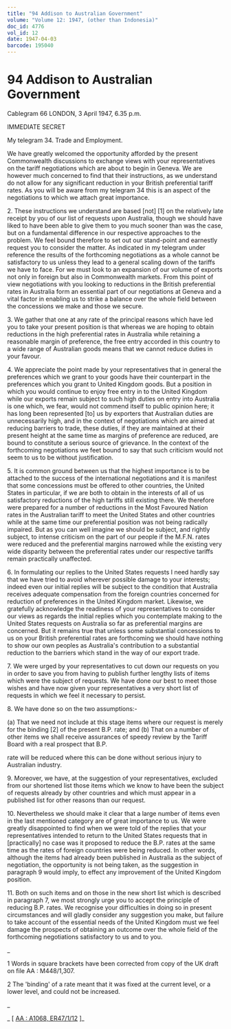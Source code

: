 ```yaml
---
title: "94 Addison to Australian Government"
volume: "Volume 12: 1947, (other than Indonesia)"
doc_id: 4776
vol_id: 12
date: 1947-04-03
barcode: 195040
---
```


# 94 Addison to Australian Government

Cablegram 66 LONDON, 3 April 1947, 6.35 p.m.

IMMEDIATE SECRET

My telegram 34. Trade and Employment.

We have greatly welcomed the opportunity afforded by the present Commonwealth discussions to exchange views with your representatives on the tariff negotiations which are about to begin in Geneva. We are however much concerned to find that their instructions, as we understand do not allow for any significant reduction in your British preferential tariff rates. As you will be aware from my telegram 34 this is an aspect of the negotiations to which we attach great importance.

2\. These instructions we understand are based [not] [1] on the relatively late receipt by you of our list of requests upon Australia, though we should have liked to have been able to give them to you much sooner than was the case, but on a fundamental difference in our respective approaches to the problem. We feel bound therefore to set out our stand-point and earnestly request you to consider the matter. As indicated in my telegram under reference the results of the forthcoming negotiations as a whole cannot be satisfactory to us unless they lead to a general scaling down of the tariffs we have to face. For we must look to an expansion of our volume of exports not only in foreign but also in Commonwealth markets. From this point of view negotiations with you looking to reductions in the British preferential rates in Australia form an essential part of our negotiations at Geneva and a vital factor in enabling us to strike a balance over the whole field between the concessions we make and those we secure.

3\. We gather that one at any rate of the principal reasons which have led you to take your present position is that whereas we are hoping to obtain reductions in the high preferential rates in Australia while retaining a reasonable margin of preference, the free entry accorded in this country to a wide range of Australian goods means that we cannot reduce duties in your favour.

4\. We appreciate the point made by your representatives that in general the preferences which we grant to your goods have their counterpart in the preferences which you grant to United Kingdom goods. But a position in which you would continue to enjoy free entry in to the United Kingdom while our exports remain subject to such high duties on entry into Australia is one which, we fear, would not commend itself to public opinion here; it has long been represented [to] us by exporters that Australian duties are unnecessarily high, and in the context of negotiations which are aimed at reducing barriers to trade, these duties, if they are maintained at their present height at the same time as margins of preference are reduced, are bound to constitute a serious source of grievance. In the context of the forthcoming negotiations we feet bound to say that such criticism would not seem to us to be without justification.

5\. It is common ground between us that the highest importance is to be attached to the success of the international negotiations and it is manifest that some concessions must be offered to other countries, the United States in particular, if we are both to obtain in the interests of all of us satisfactory reductions of the high tariffs still existing there. We therefore were prepared for a number of reductions in the Most Favoured Nation rates in the Australian tariff to meet the United States and other countries while at the same time our preferential position was not being radically impaired. But as you can well imagine we should be subject, and rightly subject, to intense criticism on the part of our people if the M.F.N. rates were reduced and the preferential margins narrowed while the existing very wide disparity between the preferential rates under our respective tariffs remain practically unaffected.

6\. In formulating our replies to the United States requests I need hardly say that we have tried to avoid wherever possible damage to your interests; indeed even our initial replies will be subject to the condition that Australia receives adequate compensation from the foreign countries concerned for reduction of preferences in the United Kingdom market. Likewise, we gratefully acknowledge the readiness of your representatives to consider our views as regards the initial replies which you contemplate making to the United States requests on Australia so far as preferential margins are concerned. But it remains true that unless some substantial concessions to us on your British preferential rates are forthcoming we should have nothing to show our own peoples as Australia's contribution to a substantial reduction to the barriers which stand in the way of our export trade.

7\. We were urged by your representatives to cut down our requests on you in order to save you from having to publish further lengthy lists of items which were the subject of requests. We have done our best to meet those wishes and have now given your representatives a very short list of requests in which we feel it necessary to persist.

8\. We have done so on the two assumptions:-

(a) That we need not include at this stage items where our request is merely for the binding [2] of the present B.P. rate; and (b) That on a number of other items we shall receive assurances of speedy review by the Tariff Board with a real prospect that B.P.

rate will be reduced where this can be done without serious injury to Australian industry.

9\. Moreover, we have, at the suggestion of your representatives, excluded from our shortened list those items which we know to have been the subject of requests already by other countries and which must appear in a published list for other reasons than our request.

10\. Nevertheless we should make it clear that a large number of items even in the last mentioned category are of great importance to us. We were greatly disappointed to find when we were told of the replies that your representatives intended to return to the United States requests that in [practically] no case was it proposed to reduce the B.P. rates at the same time as the rates of foreign countries were being reduced. In other words, although the items had already been published in Australia as the subject of negotiation, the opportunity is not being taken, as the suggestion in paragraph 9 would imply, to effect any improvement of the United Kingdom position.

11\. Both on such items and on those in the new short list which is described in paragraph 7, we most strongly urge you to accept the principle of reducing B.P. rates. We recognise your difficulties in doing so in present circumstances and will gladly consider any suggestion you make, but failure to take account of the essential needs of the United Kingdom must we feel damage the prospects of obtaining an outcome over the whole field of the forthcoming negotiations satisfactory to us and to you.

_

1 Words in square brackets have been corrected from copy of the UK draft on file AA : M448/1,307.

2 The 'binding' of a rate meant that it was fixed at the current level, or a lower level, and could not be increased.

_

_ [ [AA : A1068, ER47/1/12](http://www.naa.gov.au/cgi-bin/Search?O=I&Number=195040) ]_
